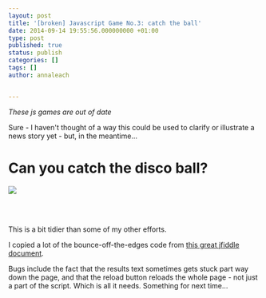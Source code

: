 ```yaml
---
layout: post
title: '[broken] Javascript Game No.3: catch the ball'
date: 2014-09-14 19:55:56.000000000 +01:00
type: post
published: true
status: publish
categories: []
tags: []
author: annaleach


---
```

_These js games are out of date_
<p>Sure - I haven't thought of a way this could be used to clarify or illustrate a news story yet - but, in the meantime...</p>
<div class="container1">
<h1>Can you catch the disco ball?<br />
			</h1>
<div id="ball">
				<img src="{{ site.image_base }}/disco_ball_3.gif" />
			</div>
<p id="result">
</p></div>
<p>		<script src="http://ajax.googleapis.com/ajax/libs/jquery/2.0.2/jquery.min.js" type="text/javascript"></script><br />
		<script src="http://ajax.googleapis.com/ajax/libs/jqueryui/1.11.1/jquery-ui.min.js" type="text/javascript"></script><br />
                <script src="http://annaleach.net/wp-content/uploads/2014/09/ball-for-annaleach2.js"><br />
		</script></p>
<p>This is a bit tidier than some of my other efforts. </p>
<p>I copied a lot of the bounce-off-the-edges code from <a href="http://jsfiddle.net/2TUFF/">this great jfiddle document</a>. </p>
<p>Bugs include the fact that the results text sometimes gets stuck part way down the page, and that the reload button reloads the whole page - not just a part of the script. Which is all it needs. Something for next time...  </p>
